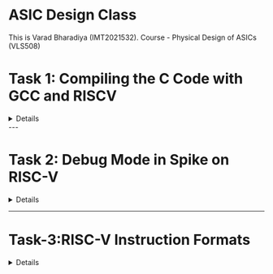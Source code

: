 # ASIC Design Class

This is Varad Bharadiya (IMT2021532). Course - Physical Design of ASICs (VLS508)

# Task 1: Compiling the C Code with GCC and RISCV
<details>


This part demonstrates how to compile and run a simple C program that calculates the sum of numbers from 1 to N using GCC
### Steps:

1. **Navigate to Home Directory**
   - Open the terminal and use this command to navigate to the home directory:
   ```bash
   cd
   ```
   - Then open the Leafpad editor for writing the C code.
   
   ![Alt text](images/image1.png)

2. **Create a .c File**
   - Create a C file that calculates the sum of numbers from 1 to N.

   ![Alt text](images/image2.png)

3. **Compile and Run the Program**
   - Compile the program using the GCC compiler:
   ```bash
   gcc sum1ton.c
   ./a.out
   ```

   ![Alt text](images/image3.png)

## Compile Using RISC-V Compiler
This part demonstrates how to compile and run a simple C program that calculates the sum of numbers from 1 to N using RISCV architecture.
### Steps:

1. **Check the Code**
   - Verify the code using the `cat` command:
   ```bash
   cat sum1ton.c
   ```

   ![Alt text](images/image4.png)

2. **Compile the Code with RISC-V GCC**
   - Compile the code using the RISC-V GCC compiler:
   ```bash
   riscv64-unknown-elf-gcc -O1 -o sum1ton.o sum1ton.c
   ```

3. **Generate Assembly Code**
   - Get the assembly code of the C program:
   ```bash
   riscv64-unknown-elf-objdump -d sum1ton.o
   ```
   - For easier viewing, you can add `| less` to the command:
   ```bash
   riscv64-unknown-elf-objdump -d sum1ton.o | less
   ```

   ![Alt text](images/image5.png)

4. **Calculate Number of Instructions**
   - We'll obtain the output once more, and this time we'll focus directly on the main section. To determine the number of instructions, we'll subtract the address of the first instruction of the current section from that of the next section, then divide the result by 4 (since the increment is 4 for each step). This method allows us to conclude that there are 15 sets of instructions when using O1.

   ![Alt text](images/image6.png)

   - To verify, we can do it using a calculator:
   
   ![Alt text](images/image13.png)

5. **Compile with Optimization Flag `Ofast`**
   - Recompile the code using the `Ofast` optimization flag:
   ```bash
   riscv64-unknown-elf-gcc -Ofast -o sum1ton_ofast.o sum1ton.c
   ```

   ![Alt text](images/image7.png)

6. **Compare Number of Instructions**
   - Re-run the command to get the number of instructions, and you'll see that fewer instructions are needed to execute the program with `Ofast` optimization.
   
   ![Alt text](images/image8.png)
</details>
---

# Task 2: Debug Mode in Spike on RISC-V
<details>
This part demonstrates how to use the debug mode in RISCV.(using SPIKE)


### Steps:

1. **Run the Program in Debug Mode**
   - After compiling the code with the RISC-V compiler, run the code using Spike in debug mode:
   ```bash
   spike -d pk sum1ton.o
   ```
   - Then it enters the debug mode. One can run the instructions till a specific address as shown in the example:
   ```bash
   until pc 0 100b0
   ```
   
   ![Alt text](images/image9.png)

2. **Set Breakpoints and Track Registers**
   - Track the values in the register (e.g., register `a2`):
   ```bash
   reg 0 a2
   ```
   - Now press Enter to run the next instruction (`lui a2, 0x1`). Check the content of the `a2` register again, and you'll see that it has been updated.
   
   ![Alt text](images/image10.png)

3. **Step Through Instructions**
   - Step through instructions and check the content of the `sp` (stack pointer) register:
   ```bash
   addi sp, sp, -16
   until pc 0 100b8
   reg 0 sp
   ```
   - After running the next instruction, you'll see that the `sp` value is reduced by 16 (10 in HEX).

   ![Alt text](images/image11.png)
   
   - To verify:

   ![Alt text](images/image12.png)

</details>

---
# Task-3:RISC-V Instruction Formats
<details>

In the RISC-V architecture, instruction formats serve as a 'contract' between assembly language and hardware. When an assembly language command is executed, the hardware must understand precisely what to do. These instructions are encoded in a series of 0s and 1s, representing different operations, data locations, and more.

RISC-V defines six instruction formats, each with its own structure and purpose:

### Core Instruction Formats

1. **R-Type (Register-Register Operations)**
    - **Purpose:** Used for arithmetic and logical operations that involve two source registers and a destination register.
    - **Format:**
    \`\`\`
    opcode[6:0] | rd[11:7] | funct3[14:12] | rs1[19:15] | rs2[24:20] | funct7[31:25]
    \`\`\`
    - **Fields:**
      - **opcode:** Operation code (7 bits)
      - **rd:** Destination register (5 bits)
      - **funct3:** Function code to differentiate operations (3 bits)
      - **rs1:** First source register (5 bits)
      - **rs2:** Second source register (5 bits)
      - **funct7:** Additional function code (7 bits)
    - **Example Instructions:** ADD, SUB, AND, OR, XOR, SLT

2. **I-Type (Immediate Operations)**
    - **Purpose:** Used for operations involving an immediate value and one or two registers, as well as load instructions.
    - **Format:**
    \`\`\`
    opcode[6:0] | rd[11:7] | funct3[14:12] | rs1[19:15] | imm[31:20]
    \`\`\`
    - **Fields:**
      - **opcode:** Operation code (7 bits)
      - **rd:** Destination register (5 bits)
      - **funct3:** Function code (3 bits)
      - **rs1:** Source register (5 bits)
      - **imm:** Immediate value (12 bits)
    - **Example Instructions:** ADDI, LW, JALR

3. **S-Type (Store Operations)**
    - **Purpose:** Used for store instructions where data from a register is stored into memory.
    - **Format:**
    \`\`\`
    opcode[6:0] | imm[11:7] | funct3[14:12] | rs1[19:15] | rs2[24:20] | imm[31:25]
    \`\`\`
    - **Fields:**
      - **opcode:** Operation code (7 bits)
      - **imm[11:7]:** Immediate value (lower 5 bits) (5 bits)
      - **funct3:** Function code (3 bits)
      - **rs1:** Base address register (5 bits)
      - **rs2:** Source register (5 bits)
      - **imm[31:25]:** Immediate value (upper 7 bits) (7 bits)
    - **Example Instructions:** SW, SB

4. **U-Type (Upper Immediate Operations)**
    - **Purpose:** Used for instructions that operate with a 20-bit upper immediate, typically for addressing purposes.
    - **Format:**
    \`\`\`
    opcode[6:0] | rd[11:7] | imm[31:12]
    \`\`\`
    - **Fields:**
      - **opcode:** Operation code (7 bits)
      - **rd:** Destination register (5 bits)
      - **imm:** Upper immediate value (20 bits)
    - **Example Instructions:** LUI, AUIPC

5. **B-Type (Branch Operations)**
    - **Purpose:** Used for conditional branch instructions, which alter the program flow based on comparisons between registers.
    - **Format:**
    \`\`\`
    opcode[6:0] | imm[11] | imm[4:1] | funct3[14:12] | rs1[19:15] | rs2[24:20] | imm[10:5] | imm[12]
    \`\`\`
    - **Fields:**
      - **opcode:** Operation code (7 bits)
      - **imm[11:7]:** Immediate value bits 4:1 (4 bits)
      - **funct3:** Function code (3 bits)
      - **rs1:** First source register (5 bits)
      - **rs2:** Second source register (5 bits)
      - **imm[12]:** Immediate value bit 11 (1 bit)
    - **Example Instructions:** BEQ, BNE, BLT, BGE

6. **J-Type (Jump Operations)**
    - **Purpose:** Used for jump instructions, which direct program control to a new address, optionally storing the return address in a register.
    - **Format:**
    \`\`\`
    opcode[6:0] | rd[11:7] | imm[19:12] | imm[11] | imm[10:1] | imm[20]
    \`\`\`
    - **Fields:**
      - **opcode:** Operation code (7 bits)
      - **rd:** Destination register (5 bits)
      - **imm:** Immediate value (20 bits)
    - **Example Instructions:** JAL

### 32-bit Instruction Encoding for Provided Instructions

Below are the specific 32-bit encodings for a set of given RISC-V instructions, broken down by their type and the corresponding hexadecimal code.

1. **ADD r5, r6, r7 (R-Type)**
    - **Format:** opcode | rd | funct3 | rs1 | rs2 | funct7
    - **Encoding:**
      - **opcode:** 0110011 (7 bits)
      - **rd (r5):** 00101 (5 bits)
      - **funct3:** 000 (3 bits)
      - **rs1 (r6):** 00110 (5 bits)
      - **rs2 (r7):** 00111 (5 bits)
      - **funct7:** 0000000 (7 bits)
    - **32-bit Binary:** 0000000 00111 00110 000 00101 0110011
    - **Hexadecimal:** 0x00c30533

2. **SUB r7, r5, r6 (R-Type)**
    - **Format:** opcode | rd | funct3 | rs1 | rs2 | funct7
    - **Encoding:**
      - **opcode:** 0110011 (7 bits)
      - **rd (r7):** 00111 (5 bits)
      - **funct3:** 000 (3 bits)
      - **rs1 (r5):** 00101 (5 bits)
      - **rs2 (r6):** 00110 (5 bits)
      - **funct7:** 0100000 (7 bits)
    - **32-bit Binary:** 0100000 00110 00101 000 00111 0110011
    - **Hexadecimal:** 0x40b302b3

3. **ADDI r12, r3, 5 (I-Type)**
    - **Format:** opcode | rd | funct3 | rs1 | imm
    - **Encoding:**
      - **opcode:** 0010011 (7 bits)
      - **rd (r12):** 01100 (5 bits)
      - **funct3:** 000 (3 bits)
      - **rs1 (r3):** 00011 (5 bits)
      - **imm:** 000000000101 (12 bits)
    - **32-bit Binary:** 000000000101 00011 000 01100 0010011
    - **Hexadecimal:** 0x00530693

4. **SW r3, r1, 4 (S-Type)**
    - **Format:** opcode | imm[11:7] | rs2 | rs1 | funct3 | imm[4:0]
    - **Encoding:**
      - **opcode:** 0100011 (7 bits)
      - **imm[11:7]:** 00000 (5 bits)
      - **rs2 (r3):** 00011 (5 bits)
      - **rs1 (r1):** 00001 (5 bits)
      - **funct3:** 010 (3 bits)
      - **imm[4:0]:** 00100 (5 bits)
    - **32-bit Binary:** 0000000 00011 00001 010 00100 0100011
    - **Hexadecimal:** 0x00312023

5. **BEQ r1, r0, 20 (B-Type)**
    - **Format:** opcode | imm[12] | imm[10:5] | rs2 | rs1 | funct3 | imm[4:1] | imm[11]
    - **Encoding:**
      - **opcode:** 1100011 (7 bits)
      - **imm[12]:** 0 (1 bit)
      - **imm[10:5]:** 000010 (6 bits)
      - **rs2 (r0):** 00000 (5 bits)
      - **rs1 (r1):** 00001 (5 bits)
      - **funct3:** 000 (3 bits)
      - **imm[4:1]:** 0100 (4 bits)
      - **imm[11]:** 0 (1 bit)
    - **32-bit Binary:** 0000000 00000 00001 000 0100 1100011
    - **Hexadecimal:** 0x00400063

6. **LUI r2, 0x12345 (U-Type)**
    - **Format:** opcode | rd | imm[31:12]
    - **Encoding:**
      - **opcode:** 0110111 (7 bits)
      - **rd (r2):** 00010 (5 bits)
      - **imm[31:12]:** 00010010001101000101 (20 bits)
    - **32-bit Binary:** 00010010001101000101 00010 0110111
    - **Hexadecimal:** 0x12345037

---

This document provides an overview of the different instruction formats in the RISC-V architecture, explaining how each format is structured and used in various operations.
</details>
